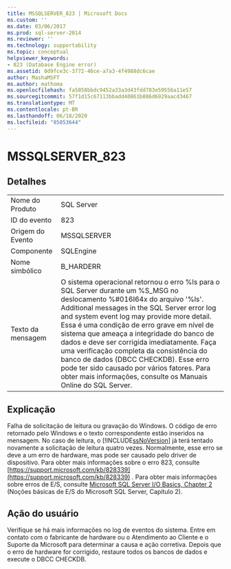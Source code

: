 ```yaml
---
title: MSSQLSERVER_823 | Microsoft Docs
ms.custom: ''
ms.date: 03/06/2017
ms.prod: sql-server-2014
ms.reviewer: ''
ms.technology: supportability
ms.topic: conceptual
helpviewer_keywords:
- 823 (Database Engine error)
ms.assetid: 0d9fce3c-3772-46ce-a7a3-4f4988dc6cae
author: MashaMSFT
ms.author: mathoma
ms.openlocfilehash: fa5858bbdc9452a33a3d43fdd783e59556a11e57
ms.sourcegitcommit: 57f1d15c67113bbadd40861b886d6929aacd3467
ms.translationtype: MT
ms.contentlocale: pt-BR
ms.lasthandoff: 06/18/2020
ms.locfileid: "85053644"
---
```

# <a name="mssqlserver_823"></a>MSSQLSERVER_823
    
## <a name="details"></a>Detalhes  
  
|||  
|-|-|  
|Nome do Produto|SQL Server|  
|ID do evento|823|  
|Origem do Evento|MSSQLSERVER|  
|Componente|SQLEngine|  
|Nome simbólico|B_HARDERR|  
|Texto da mensagem|O sistema operacional retornou o erro %ls para o SQL Server durante um %S_MSG no deslocamento %#016I64x do arquivo '%ls'. Additional messages in the SQL Server error log and system event log may provide more detail. Essa é uma condição de erro grave em nível de sistema que ameaça a integridade do banco de dados e deve ser corrigida imediatamente. Faça uma verificação completa da consistência do banco de dados (DBCC CHECKDB). Esse erro pode ter sido causado por vários fatores. Para obter mais informações, consulte os Manuais Online do SQL Server.|  
  
## <a name="explanation"></a>Explicação  
 Falha de solicitação de leitura ou gravação do Windows. O código de erro retornado pelo Windows e o texto correspondente estão inseridos na mensagem. No caso de leitura, o [!INCLUDE[ssNoVersion](../../includes/ssnoversion-md.md)] já terá tentado novamente a solicitação de leitura quatro vezes. Normalmente, esse erro se deve a um erro de hardware, mas pode ser causado pelo driver de dispositivo. Para obter mais informações sobre o erro 823, consulte [https://support.microsoft.com/kb/828339](https://support.microsoft.com/kb/828339) . Para obter mais informações sobre erros de E/S, consulte [Microsoft SQL Server I/O Basics, Chapter 2](/previous-versions/sql/sql-server-2005/administrator/cc917726(v=technet.10)) (Noções básicas de E/S do Microsoft SQL Server, Capítulo 2).  
  
## <a name="user-action"></a>Ação do usuário  
 Verifique se há mais informações no log de eventos do sistema. Entre em contato com o fabricante de hardware ou o Atendimento ao Cliente e o Suporte da Microsoft para determinar a causa e ação corretiva. Depois que o erro de hardware for corrigido, restaure todos os bancos de dados e execute o DBCC CHECKDB.  
  
  

